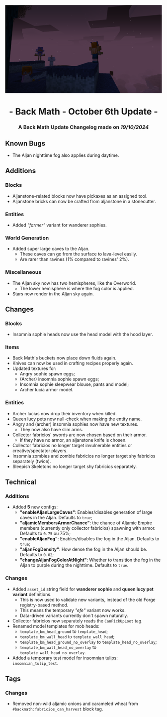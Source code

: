 <center> <img src=ChangelogPhoto.png width="1500"> </center>

# <center>- Back Math - October 6th Update -</center>
### <center>A Back Math Update Changelog made on *19/10/2024*</center>

## Known Bugs
- The Aljan nighttime fog also applies during daytime.

## Additions
### Blocks
- Aljanstone-related blocks now have pickaxes as an assigned tool.
- Aljanstone bricks can now be crafted from aljanstone in a stonecutter.

### Entities
- Added *"farmer"* variant for wanderer sophies.

### World Generation
- Added super large caves to the Aljan.
  - These caves can go from the surface to lava-level easily.
  - Are rarer than ravines (1% compared to ravines' 2%).

### Miscellaneous
- The Aljan sky now has two hemispheres, like the Overworld.
  - The lower hemisphere is where the fog color is applied.
- Stars now render in the Aljan sky again.

## Changes
### Blocks
- Insomnia sophie heads now use the head model with the hood layer.

### Items
- Back Math's buckets now place down fluids again.
- Knives can now be used in crafting recipes properly again.
- Updated textures for:
  - Angry sophie spawn eggs;
  - (Archer) insomnia sophie spawn eggs;
  - Insomnia sophie sleepwear blouse, pants and model;
  - Archer lucia armor model.

### Entities
- Archer lucias now drop their inventory when killed.
- Queen lucy pets now null-check when making the entity name.
- Angry and (archer) insomnia sophies now have new textures.
  - They now also have slim arms.
- Collector fabricios' swords are now chosen based on their armor.
  - If they have no armor, an aljanstone knife is chosen.
- Collector fabricios no longer target invulnerable entities or creative/spectator players.
- Insomnia zombies and zombie fabricios no longer target shy fabricios separately (twice).
- Sleepish Skeletons no longer target shy fabricios separately.

## Technical
### Additions
- Added **5** new configs:
  - **"enableAljanLargeCaves"**: Enables/disables generation of large caves in the Aljan. Defaults to `true`;
  - **"aljamicMembersArmorChance"**: the chance of Aljamic Empire members (currently only collector fabricios) spawning with armor. Defaults to `0.75` ou 75%;
  - **"enableAljanFog"**: Enables/disables the fog in the Aljan. Defaults to `true`;
  - **"aljanFogDensity"**: How dense the fog in the Aljan should be. Defaults to `0.02`;
  - **"changeAljanFogColorAtNight"**: Whether to transition the fog in the Aljan to purple during the nighttime. Defaults to `true`.

### Changes
- Added `asset_id` string field for **wanderer sophie** and **queen lucy pet variant** definitions.
  - This is now used to validate new variants, instead of the old Forge registry-based method.
  - This means the temporary *"efe"* variant now works.
  - Data-driven variants currently don't spawn naturally.
- Collector fabricios now separately reads the `CanPickUpLoot` tag.
- Renamed model templates for mob heads:
  - `template_bm_head_ground` to `template_head`;
  - `template_bm_wall_head` to `template_wall_head`;
  - `template_bm_head_ground_no_overlay` to `template_head_no_overlay`;
  - `template_bm_wall_head_no_overlay` to `template_wall_head_no_overlay`.
- Added a temporary test model for insomnian tulips: `insomnian_tulip_test`.

## Tags
### Changes
- Removed non-wild aljamic onions and carameled wheat from `#backmath:fabricios_can_harvest` block tag.